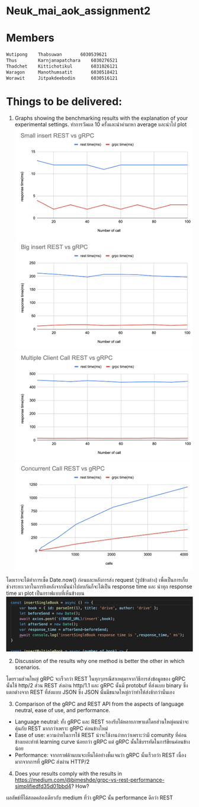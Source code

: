 # Neuk_mai_aok_assignment2

# Members

	Wutipong	Thabsuwan 		6030539621
	Thus		Karnjanapatchara 	6030276521
	Thadchet	Kittichotikul		6031026121
	Waragon 	Manothumsatit		6030518421
	Worawit 	Jitpakdeebodin		6030516121

# Things to be delivered:

1. Graphs showing the benchmarking results with the explanation of your experimental settings.
ทำการวัดผล 10 ครั้งและนำค่ามาหา average และนำไป plot
![](https://github.com/2110521-2563-1-Software-Architecture/Neuk_mai_aok_assignment2/blob/master/anwser_capture/response_time/1.png)
![](https://github.com/2110521-2563-1-Software-Architecture/Neuk_mai_aok_assignment2/blob/master/anwser_capture/response_time/2.png)
![](https://github.com/2110521-2563-1-Software-Architecture/Neuk_mai_aok_assignment2/blob/master/anwser_capture/response_time/3.png)
![](https://github.com/2110521-2563-1-Software-Architecture/Neuk_mai_aok_assignment2/blob/master/anwser_capture/response_time/4.png)

โดยเราจะได้ทำการเซ็ต Date.now() ก่อนและหลังการส่ง request (รูปข้างล่าง) เพื่อเป็นการเก็บช่วงระยะเวลาในการยิงหลังจากนั้นนำไปลบกันก็จะได้เป็น response time และ นำทุก response time มา plot เป็นกราฟแบบที่เห็นข้างบน
 ![](https://github.com/2110521-2563-1-Software-Architecture/Neuk_mai_aok_assignment2/blob/master/anwser_capture/benchmarking_code/1.png)


2. Discussion of the results why one method is better the other in which scenarios.

โดยรวมส่วนใหญ่ gRPC จะเร็วกว่า REST ในทุกๆกรณีสาเหตุมาจากวิธีการส่งข้อมูลของ gRPC นั้นใช้ http/2 ส่วน REST ส่งผ่าน http/1.1 และ gRPC นั้นมี protobuf ที่ส่งแบบ binary ซึ่งแตกต่างจาก REST ที่ส่งแบบ JSON ซึ่ง JSON นั้นมีขนาดใหญ่กว่าทำให้ส่งช้ากว่านั่นเอง

3. Comparison of the gRPC and REST API from the aspects of language neutral, ease of use, and performance.
- Language neutral: ทั้ง gRPC และ REST รองรับได้หลายภาษาแต่โดยส่วนใหญ่คนน่าจะคุ้นกับ REST มากกว่าเพราะ gRPC ค่อนข้างใหม่
- Ease of use: ความง่ายในการใช้ REST น่าจะใช้งานง่ายกว่าเพราะว่ามี comunity ที่ค่อนข้างเยอะทำห้ learning curve น้อยกว่า gRPC แต่ gRPC นั้นใช้บรรทัดในการ้ขียนค่อนข้างน้อย
- Performance: จากกราฟด้านบนจะเห็นได้อย่างชั้นเจนว่า gRPC นั้นเร็วกว่า REST เนื่องมากจากการที่ gRPC ส่งผ่าน HTTP/2

4. Does your results comply with the results in https://medium.com/@bimeshde/grpc-vs-rest-performance-simplifiedfd35d01bbd4? How?

ผลลัพธ์ที่ได้สอดคล้องเดียวกับ medium ที่ว่า gRPC นั้น performance ดีกว่า REST
